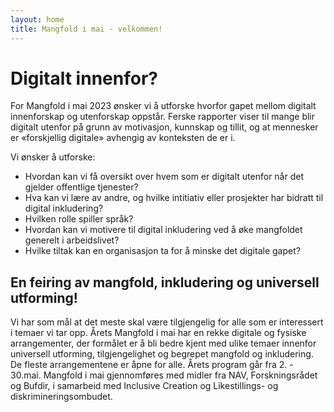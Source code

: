 ```yaml
---
layout: home 
title: Mangfold i mai - velkommen!
---
```


# Digitalt innenfor?

For Mangfold i mai 2023 ønsker vi å utforske hvorfor gapet mellom digitalt innenforskap og utenforskap oppstår. Ferske rapporter viser til mange blir digitalt utenfor på grunn av motivasjon, kunnskap og tillit, og at mennesker er «forskjellig digitale» avhengig av konteksten de er i.

Vi ønsker å utforske:

* Hvordan kan vi få oversikt over hvem som er digitalt utenfor når det gjelder offentlige tjenester?
* Hva kan vi lære av andre, og hvilke intitiativ eller prosjekter har bidratt til digital inkludering?
* Hvilken rolle spiller språk?
* Hvordan kan vi motivere til digital inkludering ved å øke mangfoldet generelt i arbeidslivet?
* Hvilke tiltak kan en organisasjon ta for å minske det digitale gapet?


## En feiring av mangfold, inkludering og universell utforming!

Vi har som mål at det meste skal være tilgjengelig for alle som er interessert i temaer vi tar opp. Årets Mangfold i mai har en rekke digitale og fysiske arrangementer, der formålet er å bli bedre kjent med ulike temaer innenfor universell utforming, tilgjengelighet og begrepet mangfold og inkludering. De fleste arrangementene er åpne for alle. Årets program går fra 2. - 30.mai. Mangfold i mai gjennomføres med midler fra NAV, Forskningsrådet og Bufdir, i samarbeid med Inclusive Creation og Likestillings- og diskrimineringsombudet.


